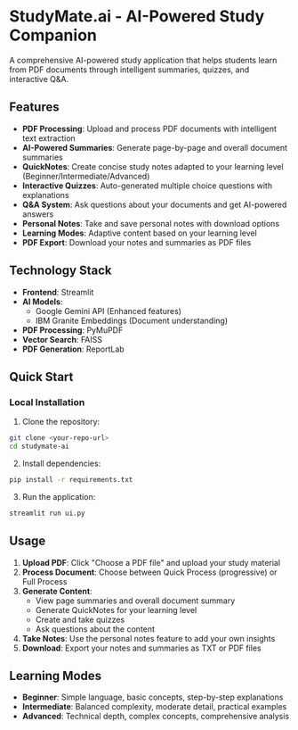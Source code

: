 # StudyMate.ai - AI-Powered Study Companion

A comprehensive AI-powered study application that helps students learn from PDF documents through intelligent summaries, quizzes, and interactive Q&A.

## Features

- **PDF Processing**: Upload and process PDF documents with intelligent text extraction
- **AI-Powered Summaries**: Generate page-by-page and overall document summaries
- **QuickNotes**: Create concise study notes adapted to your learning level (Beginner/Intermediate/Advanced)
- **Interactive Quizzes**: Auto-generated multiple choice questions with explanations
- **Q&A System**: Ask questions about your documents and get AI-powered answers
- **Personal Notes**: Take and save personal notes with download options
- **Learning Modes**: Adaptive content based on your learning level
- **PDF Export**: Download your notes and summaries as PDF files

## Technology Stack

- **Frontend**: Streamlit
- **AI Models**: 
  - Google Gemini API (Enhanced features)
  - IBM Granite Embeddings (Document understanding)
- **PDF Processing**: PyMuPDF
- **Vector Search**: FAISS
- **PDF Generation**: ReportLab

## Quick Start

### Local Installation

1. Clone the repository:
```bash
git clone <your-repo-url>
cd studymate-ai
```

2. Install dependencies:
```bash
pip install -r requirements.txt
```

3. Run the application:
```bash
streamlit run ui.py
```

## Usage

1. **Upload PDF**: Click "Choose a PDF file" and upload your study material
2. **Process Document**: Choose between Quick Process (progressive) or Full Process
3. **Generate Content**: 
   - View page summaries and overall document summary
   - Generate QuickNotes for your learning level
   - Create and take quizzes
   - Ask questions about the content
4. **Take Notes**: Use the personal notes feature to add your own insights
5. **Download**: Export your notes and summaries as TXT or PDF files

## Learning Modes

- **Beginner**: Simple language, basic concepts, step-by-step explanations
- **Intermediate**: Balanced complexity, moderate detail, practical examples
- **Advanced**: Technical depth, complex concepts, comprehensive analysis

